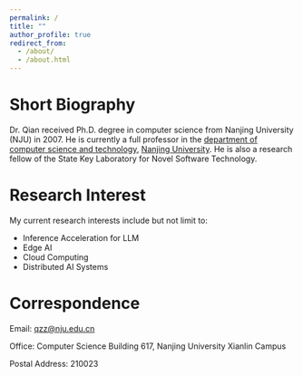 ```yaml
---
permalink: /
title: ""
author_profile: true
redirect_from: 
  - /about/
  - /about.html
---
```


# Short Biography

Dr. Qian received Ph.D. degree in computer science from Nanjing University (NJU) in 2007. He is currently a full professor in the [department of computer science and technology](https://cs.nju.edu.cn/), [Nanjing University](https://www.nju.edu.cn/). He is also a research fellow of the State Key Laboratory for Novel Software Technology.

# Research Interest
My current research interests include but not limit to:
- Inference Acceleration for LLM
- Edge AI
- Cloud Computing
- Distributed AI Systems

# Correspondence
Email: qzz@nju.edu.cn

Office: Computer Science Building 617, Nanjing University Xianlin Campus

Postal Address: 210023